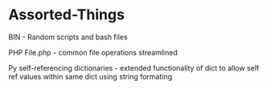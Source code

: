 # Assorted-Things

BIN - Random scripts and bash files

PHP
  File.php - common file operations streamlined
  
Py
  self-referencing dictionaries - extended functionality of dict to allow self ref values within same dict using string formating
